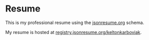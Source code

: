 # Resume

This is my professional resume using the [jsonresume.org](jsonresume.org) schema.

My resume is hosted at [registry.jsonresume.org/keltonkarboviak](https://registry.jsonresume.org/keltonkarboviak).
